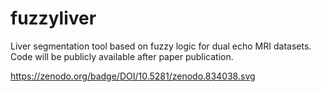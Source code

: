 # fuzzyliver
Liver segmentation tool based on fuzzy logic for dual echo MRI datasets.
Code will be publicly available after paper publication. 

https://zenodo.org/badge/DOI/10.5281/zenodo.834038.svg
